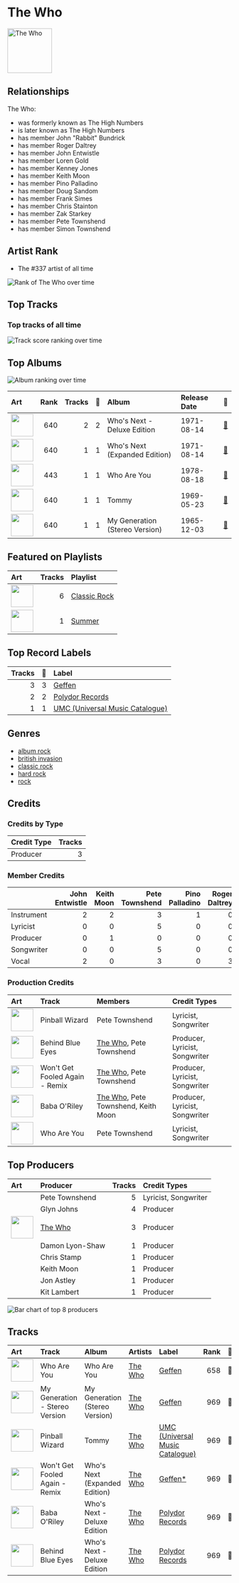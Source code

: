 
# The Who


<img src="https://i.scdn.co/image/9cd709cabb4a614b4f1dd9ec256a5f30e21f0150" alt="The Who" width="100" />

## Relationships

The Who:
- was formerly known as The High Numbers
- is later known as The High Numbers
- has member John "Rabbit" Bundrick
- has member Roger Daltrey
- has member John Entwistle
- has member Loren Gold
- has member Kenney Jones
- has member Keith Moon
- has member Pino Palladino
- has member Doug Sandom
- has member Frank Simes
- has member Chris Stainton
- has member Zak Starkey
- has member Pete Townshend
- has member Simon Townshend

## Artist Rank
- The #337 artist of all time

![Rank of The Who over time](../../images/artists/the_who/rank_time_series.png)
## Top Tracks


### Top tracks of all time

![Track score ranking over time](../../images/artists/the_who/track_rank_time_series_score.png)
## Top Albums

![Album ranking over time](../../images/artists/the_who/album_rank_time_series.png)

| Art | Rank | Tracks | 💚 | Album | Release Date | 🔗 |
|:---|---:|---:|---:|:---|:---|:---|
| <img src="https://i.scdn.co/image/ab67616d0000b273fe24dcd263c08c6dd84b6e8c" alt="" width="50" /> | 640 | 2 | 2 | Who's Next - Deluxe Edition | 1971-08-14 | [🔗](https://open.spotify.com/album/5MqyhhHbT13zsloD3uHhlQ) |
| <img src="https://i.scdn.co/image/ab67616d0000b2732d3eda886f81a2bad9274f02" alt="" width="50" /> | 640 | 1 | 1 | Who's Next (Expanded Edition) | 1971-08-14 | [🔗](https://open.spotify.com/album/53PBYiedQrASAs5sy63JqT) |
| <img src="https://i.scdn.co/image/ab67616d0000b273238b25b3d5884cb4f6027663" alt="" width="50" /> | 443 | 1 | 1 | Who Are You | 1978-08-18 | [🔗](https://open.spotify.com/album/7at3CV9Y9P57wsEXkfU0q8) |
| <img src="https://i.scdn.co/image/ab67616d0000b27374ecb94bc3e5d851a39a0334" alt="" width="50" /> | 640 | 1 | 1 | Tommy | 1969-05-23 | [🔗](https://open.spotify.com/album/5cT7ee1sy2oEbFalP4asS4) |
| <img src="https://i.scdn.co/image/ab67616d0000b27334658b1827b64a1d4d5a5ca9" alt="" width="50" /> | 640 | 1 | 1 | My Generation (Stereo Version) | 1965-12-03 | [🔗](https://open.spotify.com/album/6Oc6Ok1Oawu8lRkjmD4mXy) |

## Featured on Playlists
| Art | Tracks | Playlist |
|:---|---:|:---|
| <img src="https://mosaic.scdn.co/640/ab67616d00001e020b51f8d91f3a21e8426361aeab67616d00001e0284243a01af3c77b56fe01ab1ab67616d00001e028cffbbb7fe8645a486a85ea9ab67616d00001e02bbf0146981704a073405b6c2" alt="" width="50" /> | 6 | [Classic Rock](../../playlists/classic_rock/overview.md) |
| <img src="https://mosaic.scdn.co/640/ab67616d00001e0204878afb19613a94d37b29ceab67616d00001e021544041d0285585cc92c2709ab67616d00001e02570f746ccc2c75af070da1e0ab67616d00001e02d8cc2281fcd4519ca020926b" alt="" width="50" /> | 1 | [Summer](../../playlists/summer/overview.md) |

## Top Record Labels

| Tracks | 💚 | Label |
|---:|---:|:---|
| 3 | 3 | [Geffen](../../labels/geffen/overview.md) |
| 2 | 2 | [Polydor Records](../../labels/polydor_records/overview.md) |
| 1 | 1 | [UMC (Universal Music Catalogue)](../../labels/umc_(universal_music_catalogue)/overview.md) |

## Genres

- [album rock](../../genres/album_rock/overview.md)
- [british invasion](../../genres/british_invasion/overview.md)
- [classic rock](../../genres/classic_rock/overview.md)
- [hard rock](../../genres/hard_rock/overview.md)
- [rock](../../genres/rock/overview.md)

## Credits

### Credits by Type

| Credit Type | Tracks |
|:---|---:|
| Producer | 3 |

### Member Credits

| | John Entwistle | Keith Moon | Pete Townshend | Pino Palladino | Roger Daltrey |
|:---|---:|---:|---:|---:|---:|
| Instrument | 2 | 2 | 3 | 1 | 0 |
| Lyricist | 0 | 0 | 5 | 0 | 0 |
| Producer | 0 | 1 | 0 | 0 | 0 |
| Songwriter | 0 | 0 | 5 | 0 | 0 |
| Vocal | 2 | 0 | 3 | 0 | 3 |
### Production Credits

| Art | Track | Members | Credit Types |
|:---|:---|:---|:---|
| <img src="https://i.scdn.co/image/ab67616d0000b27374ecb94bc3e5d851a39a0334" alt="" width="50" /> | Pinball Wizard | Pete Townshend | Lyricist, Songwriter |
| <img src="https://i.scdn.co/image/ab67616d0000b273fe24dcd263c08c6dd84b6e8c" alt="" width="50" /> | Behind Blue Eyes | [The Who](.), Pete Townshend | Producer, Lyricist, Songwriter |
| <img src="https://i.scdn.co/image/ab67616d0000b2732d3eda886f81a2bad9274f02" alt="" width="50" /> | Won't Get Fooled Again - Remix | [The Who](.), Pete Townshend | Producer, Lyricist, Songwriter |
| <img src="https://i.scdn.co/image/ab67616d0000b273fe24dcd263c08c6dd84b6e8c" alt="" width="50" /> | Baba O'Riley | [The Who](.), Pete Townshend, Keith Moon | Producer, Lyricist, Songwriter |
| <img src="https://i.scdn.co/image/ab67616d0000b273238b25b3d5884cb4f6027663" alt="" width="50" /> | Who Are You | Pete Townshend | Lyricist, Songwriter |

## Top Producers

| Art | Producer | Tracks | Credit Types |
|:---|:---|---:|:---|
| | Pete Townshend | 5 | Lyricist, Songwriter |
| | Glyn Johns | 4 | Producer |
| <img src="https://i.scdn.co/image/9cd709cabb4a614b4f1dd9ec256a5f30e21f0150" alt="" width="50" /> | [The Who](overview.md) | 3 | Producer |
| | Damon Lyon-Shaw | 1 | Producer |
| | Chris Stamp | 1 | Producer |
| | Keith Moon | 1 | Producer |
| | Jon Astley | 1 | Producer |
| | Kit Lambert | 1 | Producer |

![Bar chart of top 8 producers](../../images/artists/the_who/producers.png)
## Tracks

| Art | Track | Album | Artists | Label | Rank | 💚 | 🔗 |
|:---|:---|:---|:---|:---|---:|:---|:---|
| <img src="https://i.scdn.co/image/ab67616d0000b273238b25b3d5884cb4f6027663" alt="" width="50" /> | Who Are You | Who Are You | [The Who](overview.md) | [Geffen](../../labels/geffen) | 658 | 💚 | [🔗](https://open.spotify.com/track/23IJ5wLRhEZ9DOuia5mPiZ) |
| <img src="https://i.scdn.co/image/ab67616d0000b27334658b1827b64a1d4d5a5ca9" alt="" width="50" /> | My Generation - Stereo Version | My Generation (Stereo Version) | [The Who](overview.md) | [Geffen](../../labels/geffen) | 969 | 💚 | [🔗](https://open.spotify.com/track/4u9f8hqstB7iITDJNzKhQx) |
| <img src="https://i.scdn.co/image/ab67616d0000b27374ecb94bc3e5d851a39a0334" alt="" width="50" /> | Pinball Wizard | Tommy | [The Who](overview.md) | [UMC (Universal Music Catalogue)](../../labels/umc_(universal_music_catalogue)) | 969 | 💚 | [🔗](https://open.spotify.com/track/6LbbHFEajG9e4m0G3L47c4) |
| <img src="https://i.scdn.co/image/ab67616d0000b2732d3eda886f81a2bad9274f02" alt="" width="50" /> | Won't Get Fooled Again - Remix | Who's Next (Expanded Edition) | [The Who](overview.md) | [Geffen*](../../labels/geffen) | 969 | 💚 | [🔗](https://open.spotify.com/track/1W1GpfPujmgp2vQqcpUhtU) |
| <img src="https://i.scdn.co/image/ab67616d0000b273fe24dcd263c08c6dd84b6e8c" alt="" width="50" /> | Baba O'Riley | Who's Next - Deluxe Edition | [The Who](overview.md) | [Polydor Records](../../labels/polydor_records) | 969 | 💚 | [🔗](https://open.spotify.com/track/3qiyyUfYe7CRYLucrPmulD) |
| <img src="https://i.scdn.co/image/ab67616d0000b273fe24dcd263c08c6dd84b6e8c" alt="" width="50" /> | Behind Blue Eyes | Who's Next - Deluxe Edition | [The Who](overview.md) | [Polydor Records](../../labels/polydor_records) | 969 | 💚 | [🔗](https://open.spotify.com/track/0cKk8BKEi7zXbdrYdyqBP5) |
